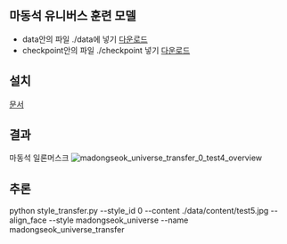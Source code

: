 ## 마동석 유니버스 훈련 모델

- data안의 파일 ./data에 넣기 [다운로드](https://drive.google.com/drive/folders/1Zb2nYPsaxiohiie21JSnJ1i_sZIWYGcK?usp=sharing)
- checkpoint안의 파일 ./checkpoint 넣기 [다운로드](https://drive.google.com/drive/folders/1Zb2nYPsaxiohiie21JSnJ1i_sZIWYGcK?usp=sharing)

## 설치
[문서](https://docs.google.com/document/d/1n1KEwbeBekRbBLZCklwMa0bvlgvy7pfxDPHaJymYaN4/edit?usp=sharing)

## 결과
마동석 일론머스크
![madongseok_universe_transfer_0_test4_overview](https://github.com/AIKONG2024/dual_style_GAN/assets/154941894/ad5a1655-f54d-4bcf-b3b5-a15639c65941)

## 추론
python style_transfer.py --style_id 0 --content ./data/content/test5.jpg --align_face --style madongseok_universe --name madongseok_universe_transfer
